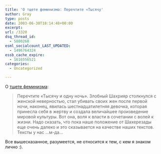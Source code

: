 ```yaml
---
title: 'О тщете феминизма: Перечтите «Тысячу'
author: Gray
type: posts
date: 2003-06-30T18:14:48+00:00
excerpt:
url: /3320
dsq_thread_id:
  - 5800268
esml_socialcount_LAST_UPDATED:
  - 1496764324
essb_cache_expire:
  - 1616556521
categories:
  - Uncategorized

---
```








О <a href="http://a-v.net.ua/humor/6" target="_blank">тщете феминизма</a>:

> Перечтите &#171;Тысячу и одну ночь&#187;. Злобный Шахрияр столкнулся с женской неверностью, стал убивать своих жен после первой ночи, наконец, явилась шестнадцатилетняя девочка, которая принесла себя в жертву и создала величайшее произведение мировой культуры. Вот она, воля к власти в сочетании с волей к жизни. Надо сказать, что пока наше положение от Шахерезады еще очень далеко и это сказывается на качестве наших текстов. Тексты у нас &#8230;м-да&#8230; 

Все вышесказанное, разумеется, не относится к тем, с кем я знаком лично :).